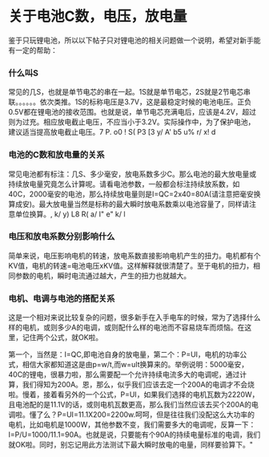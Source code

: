 # 关于电池C数，电压，放电量




鉴于只玩锂电池，所以以下帖子只对锂电池的相关问题做一个说明，希望对新手能有一定的帮助：

### 什么叫S

常见的几S，也就是单节电芯的串在一起。1S就是单节电芯，2S就是2节电芯串联。。。。。。依次类推。1S的标称电压是3.7V，这是最稳定时候的电池电压。正负0.5V都在锂电池的接收范围。也就是说，单节电芯充满电后，应该是4.2V，超过则为过充。相应放电截止电压，不应当小于3.2V。实际操作中，为了保护电池，建议适当提高放电截止电压。7 P. o0
  \! S( P3 [3 y/ A' b5 u% r/ x! d 

### 电池的C数和放电量的关系

常见电池都有标注：几S、多少毫安，放电系数多少C。那么电池的最大放电量或持续放电量究竟怎么计算呢。请看电池参数，一般都会标注持续放系数，如40C，2000毫安的电池，那么持续放电量则是I=QC=2x40=80A(请注意把毫安换算成安)。最大放电量当然是标称的最大瞬时放电系数乘以电池容量了，同样请注意单位换算。, k/ y) L8 R( a/ I" e" k/ l 

### 电压和放电系数分别影响什么

简单来说，电压影响电机的转速，放电系数直接影响电机产生的扭力。电机都有个KV值，电机的转速=电池电压xKV值。这样解释就很清楚了。至于电机的扭力，相同参数的电机，瞬时电流通过越大，产生的扭力也就越大。

### 电机、电调与电池的搭配关系

这是一个相对来说比较复杂的问题，很多新手在入手电车的时候，常为了选择什么样的电机，或则多少A的电调，或则配什么样的电池而不容易烧车而烦恼。在这里，记住两个公式，就OK啦。

第一个，当然是：I=QC,即电池自身的放电量，第二个：P=UI，电机的功率公式，相信大家都知道这是由p=w/t,而w=uIt换算来的。举例说明：5000毫安，40C的锂电，很暴力啦，那么需要配一个允许持续电流多大的电调呢，通过计算，我们得知为200A。恩，那么，似乎我们应该去定一个200A的电调才不会烧啦。慢着，接着看另外的一个公式，P=UI，如果我们选择的电机瓦数为2220W，且电池配的是11.1V的话，或则电机瓦数更高，那么我们当然应该去买个200A的电调啦。懂了么？P=UI=11.1X200=2200w.呵呵，但是往往我们没配这么大功率的电机，比如电机是1000W，其他参数不变，我们需要多大的电调呢，反算一下：I=P/U=1000/11.1=90A。也就是说，只要能有个90A的持续电量标准的电调，我们就OK啦。同时，别忘记用此方法测试下最大瞬时放电的电量，同样要验算下。" 

 
